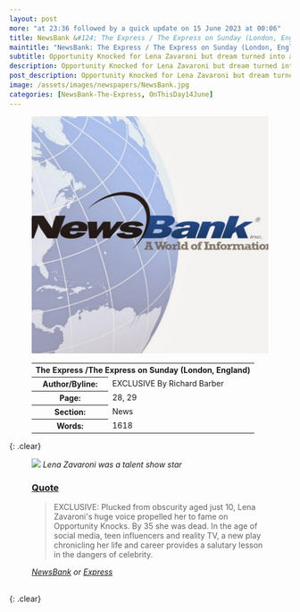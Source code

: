 ```yaml
---
layout: post
more: "at 23:36 followed by a quick update on 15 June 2023 at 00:06"
title: NewsBank &#124; The Express / The Express on Sunday (London, England) &#124; 14 June 2023
maintitle: "NewsBank: The Express / The Express on Sunday (London, England)"
subtitle: Opportunity Knocked for Lena Zavaroni but dream turned into a nightmare and death at 35
description: Opportunity Knocked for Lena Zavaroni but dream turned into a nightmare and death at 35.
post_description: Opportunity Knocked for Lena Zavaroni but dream turned into a nightmare and death at 35.
image: /assets/images/newspapers/NewsBank.jpg
categories: [NewsBank-The-Express, OnThisDay14June]
---
```


<figure class="fig1">
<img src="/assets/images/newspapers/NewsBank.jpg" class="full-width" />
</figure>

<figure class="fig2">
<table>
<tr>
<th colspan="2">The Express /The Express on Sunday (London, England)</th>
</tr>

<tr>
<th>Author/Byline:</th><td>EXCLUSIVE By Richard Barber</td>
</tr>

<tr>
<th>Page:</th><td>28, 29</td>
</tr>

<tr>
<th>Section:</th><td>News</td>
</tr>

<tr>
<th>Words:</th><td>1618</td>
</tr>

</table>
</figure>

{: .clear}

<figure class="fig3">
<img src="/assets/images/newspapers/4805595.avif" class="full-width" />
<cite>Lena Zavaroni was a talent show star</cite>
</figure>

<figure class="fig3">
<h3 id="quote"><a href="#quote">Quote</a></h3>
<blockquote>
<p>EXCLUSIVE: Plucked from obscurity aged just 10, Lena Zavaroni's huge voice propelled her to fame on Opportunity Knocks. By 35 she was dead. In the age of social media, teen influencers and reality TV, a new play chronicling her life and career provides a salutary lesson in the dangers of celebrity.</p>
</blockquote>
<cite><a class="external-link" href="https://infoweb.newsbank.com/apps/news/openurl?ctx_ver=z39.88-2004&rft_id=info%3Asid/infoweb.newsbank.com&svc_dat=UKNB&req_dat=55CA6C602C984FD8A3DCC6AF6BF4AE70&rft_val_format=info%3Aofi/fmt%3Akev%3Amtx%3Actx&rft_dat=document_id%3Anews%252F1922B1D9F10C1760">NewsBank</a> or <a class="external-link" href="https://www.express.co.uk/entertainment/theatre/1780852/Lena-Zavaroni-opportunity-knock-hughie-green">Express</a></cite>
</figure>

<br />{: .clear}


